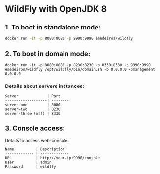 #  WildFly with OpenJDK 8

## 1. To boot in standalone mode:

```sh
docker run -it -p 8080:8080 -p 9990:9990 emedeiros/wildfly
```

## 2. To boot in domain mode:

```
docker run -it -p 8080:8080 -p 8230:8230 -p 8330:8330 -p 9990:9990 emedeiros/wildfly /opt/wildfly/bin/domain.sh -b 0.0.0.0 -bmanagement 0.0.0.0
```

### Details about servers instances:

```
Server             | Port
-------------------| --------
server-one         | 8080
server-two         | 8230
server-three (off) | 8330
```

## 3. Console access:

Details to access web-console:

```
Name          | Description
------------- | -------------
URL           | http://your.ip:9990/console
User          | admin
Password      | wildfly
```
